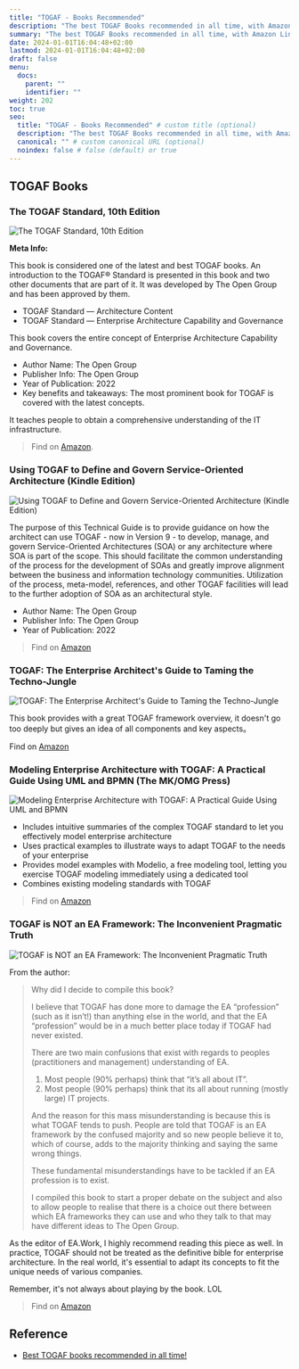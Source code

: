 ```yaml
---
title: "TOGAF - Books Recommended"
description: "The best TOGAF Books recommended in all time, with Amazon Links attached."
summary: "The best TOGAF Books recommended in all time, with Amazon Links attached."
date: 2024-01-01T16:04:48+02:00
lastmod: 2024-01-01T16:04:48+02:00
draft: false
menu:
  docs:
    parent: ""
    identifier: ""
weight: 202
toc: true
seo:
  title: "TOGAF - Books Recommended" # custom title (optional)
  description: "The best TOGAF Books recommended in all time, with Amazon Links attached.." # custom description (recommended)
  canonical: "" # custom canonical URL (optional)
  noindex: false # false (default) or true
---
```


## TOGAF Books

### The TOGAF Standard, 10th Edition

![The TOGAF Standard, 10th Edition](https://cdn.sa.net/2024/02/06/cRMxuz1Ql47i6pY.png)

**Meta Info:**

This book is considered one of the latest and best TOGAF books. An introduction to the TOGAF® Standard is presented in this book and two other documents that are part of it. It was developed by The Open Group and has been approved by them. 

- TOGAF Standard — Architecture Content 
- TOGAF Standard — Enterprise Architecture Capability and Governance 

This book covers the entire concept of Enterprise Architecture Capability and Governance. 

- Author Name: The Open Group 
- Publisher Info: The Open Group 
- Year of Publication: 2022 
- Key benefits and takeaways: The most prominent book for TOGAF is covered with the latest concepts. 

It teaches people to obtain a comprehensive understanding of the IT infrastructure.

> Find on [Amazon](https://www.amazon.com/TOGAF%C2%AE-Standard-10th-Introduction-Concepts-ebook/dp/B09Z72JWFK/ref=sr_1_1?keywords=The+TOGAF+Standard&qid=1707181720&s=digital-text&sr=1-1).

### Using TOGAF to Define and Govern Service-Oriented Architecture (Kindle Edition)

![Using TOGAF to Define and Govern Service-Oriented Architecture (Kindle Edition)](https://cdn.sa.net/2024/02/06/7RwTWONld9oCM3Z.png)

The purpose of this Technical Guide is to provide guidance on how the architect can use TOGAF - now in Version 9 - to develop, manage, and govern Service-Oriented Architectures (SOA) or any architecture where SOA is part of the scope. This should facilitate the common understanding of the process for the development of SOAs and greatly improve alignment between the business and information technology communities. Utilization of the process, meta-model, references, and other TOGAF facilities will lead to the further adoption of SOA as an architectural style.

- Author Name: The Open Group 
- Publisher Info: The Open Group 
- Year of Publication: 2022 

> Find on [Amazon](https://www.amazon.com/Using-Define-Govern-Service-Oriented-Architectures-ebook/dp/B009FXYBHQ)

### TOGAF: The Enterprise Architect's Guide to Taming the Techno-Jungle

![TOGAF: The Enterprise Architect's Guide to Taming the Techno-Jungle](https://cdn.sa.net/2024/02/06/Ljpd3CN62suVHYq.png)

This book provides with a great TOGAF framework overview, it doesn't go too deeply but gives an idea of all components and key aspects。

Find on [Amazon](https://www.amazon.com/TOGAF-Enterprise-Architects-Taming-Techno-Jungle-ebook/dp/B0BZMK5X5Z/ref=sr_1_4?crid=W3I44DGH1KHB&keywords=TOGAF&qid=1707181832&s=digital-text&sprefix=togaf%2Cdigital-text%2C383&sr=1-4)

### Modeling Enterprise Architecture with TOGAF: A Practical Guide Using UML and BPMN (The MK/OMG Press)

![Modeling Enterprise Architecture with TOGAF: A Practical Guide Using UML and BPMN](https://cdn.sa.net/2024/02/06/eOjnxlS5LTrVm8t.png)

- Includes intuitive summaries of the complex TOGAF standard to let you effectively model enterprise architecture
- Uses practical examples to illustrate ways to adapt TOGAF to the needs of your enterprise
- Provides model examples with Modelio, a free modeling tool, letting you exercise TOGAF modeling immediately using a dedicated tool
- Combines existing modeling standards with TOGAF

> Find on [Amazon](https://www.amazon.com/Modeling-Enterprise-Architecture-TOGAF-Practical-ebook/dp/B00LITA17O/ref=sr_1_26?crid=W3I44DGH1KHB&keywords=TOGAF&qid=1707182539&s=digital-text&sprefix=togaf%2Cdigital-text%2C383&sr=1-26)

### TOGAF is NOT an EA Framework: The Inconvenient Pragmatic Truth

![TOGAF is NOT an EA Framework: The Inconvenient Pragmatic Truth](https://cdn.sa.net/2024/02/06/PvIZkGFwjozC9rD.png)

From the author:

> Why did I decide to compile this book?
> 
> I believe that TOGAF has done more to damage the EA “profession” (such as it isn’t!) than anything else in the world, and that the EA “profession” would be in a much better place today if TOGAF had never existed.
> 
> There are two main confusions that exist with regards to peoples (practitioners and management) understanding of EA.
>
> 1) Most people (90% perhaps) think that “it’s all about IT”.
> 2) Most people (90% perhaps) think that its all about running (mostly large) IT projects.
> 
> And the reason for this mass misunderstanding is because this is what TOGAF tends to push. People are told that TOGAF is an EA framework by the confused majority and so new people believe it to, which of course, adds to the majority thinking and saying the same wrong things.
> 
> These fundamental misunderstandings have to be tackled if an EA profession is to exist.
>
> I compiled this book to start a proper debate on the subject and also to allow people to realise that there is a choice out there between which EA frameworks they can use and who they talk to that may have different ideas to The Open Group.

As the editor of EA.Work, I highly recommend reading this piece as well. In practice, TOGAF should not be treated as the definitive bible for enterprise architecture. In the real world, it's essential to adapt its concepts to fit the unique needs of various companies.

Remember, it's not always about playing by the book. LOL

> Find on [Amazon](https://www.amazon.com/TOGAF-NOT-Framework-Inconvenient-Pragmatic-ebook/dp/B07CWGTGHX/ref=sr_1_14?crid=W3I44DGH1KHB&keywords=TOGAF&qid=1707181832&s=digital-text&sprefix=togaf%2Cdigital-text%2C383&sr=1-14)

## Reference

- [Best TOGAF books recommended in all time!](/blog/best-togaf-books-recommended-in-all-time/)
